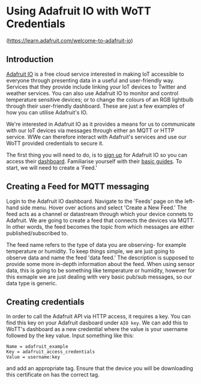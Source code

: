 # Using Adafruit IO with WoTT Credentials

(https://learn.adafruit.com/welcome-to-adafruit-io)

## Introduction

[Adafruit IO](https://io.adafruit.com) is a free cloud service interested in making IoT accessible to everyone through presenting data in a useful and user-friendly way. Services that they provide include linking your IoT devices to Twitter and weather services. You can also use Adafruit IO to monitor and control temperature sensitive devices; or to change the colours of an RGB lightbulb through their user-friendly dashboard. These are just a few examples of how you can utilise Adafruit's IO.

We're interested in Adafruit IO as it provides a means for us to communicate with our IoT devices via messages through either an MQTT or HTTP service. WWe can therefore interact with Adafruit's services and use our WoTT provided credentials to secure it.

The first thing you will need to do, is to [sign up](https://accounts.adafruit.com/users/sign_up) for Adafruit IO so you can access their [dashboard](https://io.adafruit.com/). Familiarise yourself with their [basic guides](https://learn.adafruit.com/series/adafruit-io-basics). To start, we will need to create a 'Feed.'

## Creating a Feed for MQTT messaging

Login to the Adafruit IO dashboard. Navigate to the 'Feeds' page on the left-hand side menu. Hover over actions and select 'Create a New Feed.' The feed acts as a channel or datastream through which your device connets to Adafruit. We are going to create a feed that connects the devices via MQTT. In other words, the feed becomes the topic from which messages are either published/subscribed to.

The feed name refers to the type of data you are observing- for example temperature or humidity. To keep things simple, we are just going to observe data and name the feed 'data feed.' The description is supposed to provide some more in-depth information about the feed. When using sensor data, this is going to be something like temperature or humidity, however for this exmaple we are just dealing with very basic pub/sub messages, so our data type is generic. 

## Creating credentials

In order to call the Adafruit API via HTTP access, it requires a key. You can find this key on your Adafruit dasboard under `AIO key`. We can add this to WoTT's dashboard as a new credential where the value is your username followed by the key value. Input something like this:

```
Name = adafruit_example
Key = adafruit_access_credentials
Value = username:key
```

and add an appropriate tag. Ensure that the device you will be downloading this certificate on has the correct tag.


